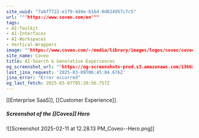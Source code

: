 ```yaml
---
site_uuid: "7abf7722-e1f9-4d4e-b16d-0d824957cfc5"
url: ""'https://www.coveo.com/en'""
tags:
- AI-Toolkit
- AI-Interfaces
- AI-Workspaces
- Vertical-Wrappers
image: ""https://www.coveo.com/-/media/library/images/logos/coveo/coveo-logo-ogimage-reskin.png""
site_name: Coveo
title: AI-Search & Generative Experiences
og_screenshot_url: ""https://og-screenshots-prod.s3.amazonaws.com/1366x768/80/false/761047facaa18ea19ca4343906c6f818acedc57267b411fa0e7b7fe6f71d7337.jpeg""
last_jina_request: '2025-03-09T06:45:04.676Z'
jina_error: "Error occurred"
og_last_fetch: 2025-03-07T05:20:56.757Z
---
```

[[Enterprise SaaS]], [[Customer Experience]]. 
##### Screenshot of the [[Coveo]] Hero
![[Screenshot 2025-02-11 at 12.28.13 PM_Coveo--Hero.png]]
